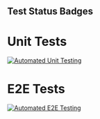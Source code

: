 ## Test Status Badges

# Unit Tests
[![Automated Unit Testing](https://github.com/MHerholdt94/social-media-client/actions/workflows/unit-test.yml/badge.svg?branch=workflow)](https://github.com/MHerholdt94/social-media-client/actions/workflows/unit-test.yml)

# E2E Tests
[![Automated E2E Testing](https://github.com/MHerholdt94/social-media-client/actions/workflows/e2e-test.yml/badge.svg?branch=workflow)](https://github.com/MHerholdt94/social-media-client/actions/workflows/e2e-test.yml)